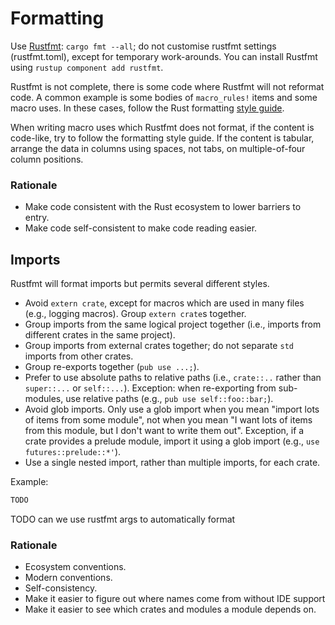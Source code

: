 # Formatting

Use [Rustfmt](https://github.com/rust-lang/rustfmt): `cargo fmt --all`;
do not customise rustfmt settings (rustfmt.toml), except for temporary work-arounds.
You can install Rustfmt using `rustup component add rustfmt`.

Rustfmt is not complete, there is some code where Rustfmt will not reformat code.
A common example is some bodies of `macro_rules!` items and some macro uses.
In these cases, follow the Rust formatting [style guide](https://github.com/rust-lang/rfcs/blob/master/style-guide/README.md).

When writing macro uses which Rustfmt does not format, if the content is code-like, try to follow the formatting style guide.
If the content is tabular, arrange the data in columns using spaces, not tabs, on multiple-of-four column positions.

### Rationale

* Make code consistent with the Rust ecosystem to lower barriers to entry.
* Make code self-consistent to make code reading easier.

## Imports

Rustfmt will format imports but permits several different styles.

* Avoid `extern crate`, except for macros which are used in many files (e.g., logging macros).
  Group `extern crate`s together.
* Group imports from the same logical project together (i.e., imports from different crates in the same project).
* Group imports from external crates together; do not separate `std` imports from other crates.
* Group re-exports together (`pub use ...;`).
* Prefer to use absolute paths to relative paths (i.e., `crate::..` rather than `super::...` or `self::...`).
  Exception: when re-exporting from sub-modules, use relative paths (e.g., `pub use self::foo::bar;`).
* Avoid glob imports.
  Only use a glob import when you mean "import lots of items from some module", not when you mean "I want lots of items from this module, but I don't want to write them out".
  Exception, if a crate provides a prelude module, import it using a glob import (e.g., `use futures::prelude::*'`).
* Use a single nested import, rather than multiple imports, for each crate.

Example:

```rust
TODO
```

TODO
    can we use rustfmt args to automatically format


### Rationale

* Ecosystem conventions.
* Modern conventions.
* Self-consistency.
* Make it easier to figure out where names come from without IDE support
* Make it easier to see which crates and modules a module depends on.



